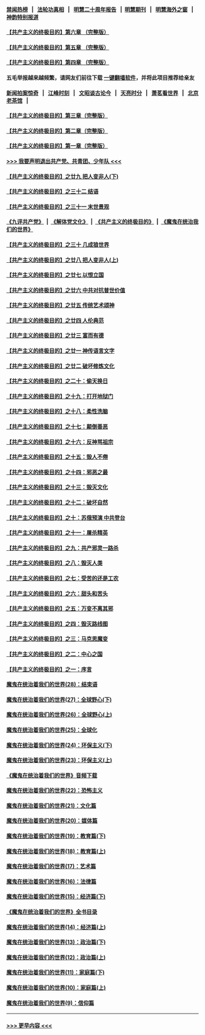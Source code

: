 #### [禁闻热榜](热点新闻.md?=0)  &nbsp;&nbsp;|&nbsp;&nbsp; [法轮功真相](https://github.com/gfw-breaker/truth/blob/master/README.md?=0) &nbsp;&nbsp;|&nbsp;&nbsp; [明慧二十周年报告](https://github.com/gfw-breaker/mh-reports/blob/master/README.md?=0) &nbsp;&nbsp;|&nbsp;&nbsp;[明慧期刊](https://github.com/gfw-breaker/mh-qikan) &nbsp;&nbsp;|&nbsp;&nbsp; [明慧海外之窗](https://github.com/gfw-breaker/mh-news/blob/master/README.md?=0) &nbsp;&nbsp;|&nbsp;&nbsp; [神韵特别报道](https://github.com/gfw-breaker/mh-news/blob/master/shenyun.md?=0)
#### [【共产主义的终极目的】第六章 （完整版）](../pages/nsc422/n11428913.md?t=03141102) 
#### [【共产主义的终极目的】第五章 （完整版）](../pages/nsc422/n11428912.md?t=03141102) 
#### [【共产主义的终极目的】第四章 （完整版）](../pages/nsc422/n11428907.md?t=03141102) 
#### 五毛举报越来越频繁，请网友们前往下载 [一键翻墙软件](https://github.com/gfw-breaker/ssr-accounts)，并将此项目推荐给亲友
#### [新闻拍案惊奇](https://github.com/gfw-breaker/banned-news/blob/master/pages/link4.md) &nbsp;&nbsp;|&nbsp;&nbsp; [江峰时刻](https://github.com/gfw-breaker/banned-news/blob/master/pages/link4.md) &nbsp;&nbsp;|&nbsp;&nbsp; [文昭谈古论今](https://github.com/gfw-breaker/banned-news/blob/master/pages/link4.md) &nbsp;&nbsp;|&nbsp;&nbsp; [天亮时分](https://github.com/gfw-breaker/banned-news/blob/master/pages/link4.md) &nbsp;&nbsp;|&nbsp;&nbsp; [萧茗看世界](https://github.com/gfw-breaker/banned-news/blob/master/pages/link4.md) &nbsp;&nbsp;|&nbsp;&nbsp; [北京老茶馆](https://github.com/gfw-breaker/banned-news/blob/master/pages/link4.md) &nbsp;&nbsp;|&nbsp;&nbsp; 
#### [【共产主义的终极目的】第三章（完整版）](../pages/nsc422/n11428848.md?t=03141102) 
#### [【共产主义的终极目的】第二章（完整版）](../pages/nsc422/n11428831.md?t=03141102) 
#### [【共产主义的终极目的】第一章（完整版）](../pages/nsc422/n11417651.md?t=03141102) 
#### [>>> 我要声明退出共产党、共青团、少年队 <<<](https://github.com/begood0513/goodnews/blob/master/quit/letter.md) 
#### [【共产主义的终极目的】之廿九 把人变非人(下)](../pages/nsc422/n11344140.md?t=03141102) 
#### [【共产主义的终极目的】之三十二 结语](../pages/nsc422/n11360535.md?t=03141102) 
#### [【共产主义的终极目的】之三十一 末世景观](../pages/nsc422/n11351129.md?t=03141102) 
#### [《九评共产党》](https://github.com/begood0513/9ping.md/blob/master/README.md) &nbsp;|&nbsp; [《解体党文化》](../../../../jtdwh.md/blob/master/README.md)  &nbsp;|&nbsp; [《共产主义的终极目的》](../../../../gczydzjmd.md/blob/master/README.md) &nbsp;|&nbsp; [《魔鬼在统治我们的世界》](../../../../mgztzwmdsj.md/blob/master/README.md) 
#### [【共产主义的终极目的】之三十 几成狼世界](../pages/nsc422/n11348280.md?t=03141102) 
#### [【共产主义的终极目的】之廿八 把人变非人(上)](../pages/nsc422/n11340492.md?t=03141102) 
#### [【共产主义的终极目的】之廿七 以恨立国](../pages/nsc422/n11336944.md?t=03141102) 
#### [【共产主义的终极目的】之廿六 中共对抗普世价值](../pages/nsc422/n11324785.md?t=03141102) 
#### [【共产主义的终极目的】之廿五 传统艺术颂神](../pages/nsc422/n11296396.md?t=03141102) 
#### [【共产主义的终极目的】之廿四 人伦典范](../pages/nsc422/n11296397.md?t=03141102) 
#### [【共产主义的终极目的】之廿三 富而有德](../pages/nsc422/n11283598.md?t=03141102) 
#### [【共产主义的终极目的】之廿一 神传语言文字](../pages/nsc422/n11263265.md?t=03141102) 
#### [【共产主义的终极目的】之廿二 破坏修炼文化](../pages/nsc422/n11245728.md?t=03141102) 
#### [【共产主义的终极目的】之二十：偷天换日](../pages/nsc422/n11238846.md?t=03141102) 
#### [【共产主义的终极目的】之十九：打开地狱门](../pages/nsc422/n11206376.md?t=03141102) 
#### [【共产主义的终极目的】之十八：柔性洗脑](../pages/nsc422/n11199994.md?t=03141102) 
#### [【共产主义的终极目的】之十七：颠倒善恶](../pages/nsc422/n11179782.md?t=03141102) 
#### [【共产主义的终极目的】之十六：反神骂祖宗](../pages/nsc422/n11166798.md?t=03141102) 
#### [【共产主义的终极目的】之十五：毁人不倦](../pages/nsc422/n11166792.md?t=03141102) 
#### [【共产主义的终极目的】之十四：邪恶之最](../pages/nsc422/n11150249.md?t=03141102) 
#### [【共产主义的终极目的】之十三：毁灭文化](../pages/nsc422/n11135227.md?t=03141102) 
#### [【共产主义的终极目的】之十二：破坏自然](../pages/nsc422/n11135214.md?t=03141102) 
#### [【共产主义的终极目的】之十：苏俄预演 中共登台](../pages/nsc422/n11118424.md?t=03141102) 
#### [【共产主义的终极目的】之十一：屠杀精英](../pages/nsc422/n11118442.md?t=03141102) 
#### [【共产主义的终极目的】之九：共产邪灵一路杀](../pages/nsc422/n11114139.md?t=03141102) 
#### [【共产主义的终极目的】之八：毁灭人类](../pages/nsc422/n11108503.md?t=03141102) 
#### [【共产主义的终极目的】之七：受苦的还是工农](../pages/nsc422/n11101809.md?t=03141102) 
#### [【共产主义的终极目的】之六：甜头和苦头](../pages/nsc422/n11096971.md?t=03141102) 
#### [【共产主义的终极目的】之五：万变不离其邪](../pages/nsc422/n11091285.md?t=03141102) 
#### [【共产主义的终极目的】之四：毁灭路线图](../pages/nsc422/n11086284.md?t=03141102) 
#### [【共产主义的终极目的】之三：马克思魔变](../pages/nsc422/n11061941.md?t=03141102) 
#### [【共产主义的终极目的】之二：中心之国](../pages/nsc422/n11047728.md?t=03141102) 
#### [【共产主义的终极目的】之一：序言](../pages/nsc422/n11086077.md?t=03141102) 
#### [魔鬼在统治着我们的世界(28)：结束语](../pages/nsc422/n10936246.md?t=03141102) 
#### [魔鬼在统治着我们的世界(27)：全球野心(下)](../pages/nsc422/n10928319.md?t=03141102) 
#### [魔鬼在统治着我们的世界(26)：全球野心(上)](../pages/nsc422/n10900318.md?t=03141102) 
#### [魔鬼在统治着我们的世界(25)：全球化](../pages/nsc422/n10788205.md?t=03141102) 
#### [魔鬼在统治着我们的世界(24)：环保主义(下)](../pages/nsc422/n10695307.md?t=03141102) 
#### [魔鬼在统治着我们的世界(23)：环保主义(上)](../pages/nsc422/n10688613.md?t=03141102) 
#### [《魔鬼在统治着我们的世界》音频下载](../pages/nsc422/n10635553.md?t=03141102) 
#### [魔鬼在统治着我们的世界(22)：恐怖主义](../pages/nsc422/n10614727.md?t=03141102) 
#### [魔鬼在统治着我们的世界(21)：文化篇](../pages/nsc422/n10597706.md?t=03141102) 
#### [魔鬼在统治着我们的世界(20)：媒体篇](../pages/nsc422/n10586579.md?t=03141102) 
#### [魔鬼在统治着我们的世界(19)：教育篇(下)](../pages/nsc422/n10564808.md?t=03141102) 
#### [魔鬼在统治着我们的世界(18)：教育篇(上)](../pages/nsc422/n10526970.md?t=03141102) 
#### [魔鬼在统治着我们的世界(17)：艺术篇](../pages/nsc422/n10499093.md?t=03141102) 
#### [魔鬼在统治着我们的世界(16)：法律篇](../pages/nsc422/n10485969.md?t=03141102) 
#### [魔鬼在统治着我们的世界(15)：经济篇(下)](../pages/nsc422/n10469975.md?t=03141102) 
#### [《魔鬼在统治着我们的世界》全书目录](../pages/nsc422/n10464261.md?t=03141102) 
#### [魔鬼在统治着我们的世界(14)：经济篇(上)](../pages/nsc422/n10457370.md?t=03141102) 
#### [魔鬼在统治着我们的世界(13)：政治篇(下)](../pages/nsc422/n10448270.md?t=03141102) 
#### [魔鬼在统治着我们的世界(12)：政治篇(上)](../pages/nsc422/n10444576.md?t=03141102) 
#### [魔鬼在统治着我们的世界(11)：家庭篇(下)](../pages/nsc422/n10440961.md?t=03141102) 
#### [魔鬼在统治着我们的世界(10)：家庭篇(上)](../pages/nsc422/n10435448.md?t=03141102) 
#### [魔鬼在统治着我们的世界(9)：信仰篇](../pages/nsc422/n10432159.md?t=03141102) 

----
#### [ >>> 更早内容 <<< ](../indexes/nsc422-earlier.md)
